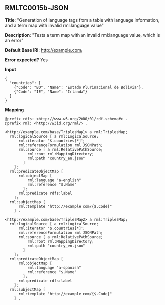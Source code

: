 ## RMLTC0015b-JSON

**Title**: "Generation of language tags from a table with language information, and a term map with invalid rml:language value"

**Description**: "Tests a term map with an invalid rml:language value, which is an error"

**Default Base IRI**: http://example.com/

**Error expected?** Yes

**Input**
```
{
  "countries": [
    {"Code": "BO", "Name": "Estado Plurinacional de Bolivia"},
    {"Code": "IE", "Name": "Irlanda"}
  ]
}

```

**Mapping**
```
@prefix rdfs: <http://www.w3.org/2000/01/rdf-schema#> .
@prefix rml: <http://w3id.org/rml/> .

<http://example.com/base/TriplesMap1> a rml:TriplesMap;
  rml:logicalSource [ a rml:LogicalSource;
      rml:iterator "$.countries[*]";
      rml:referenceFormulation rml:JSONPath;
      rml:source [ a rml:RelativePathSource;
          rml:root rml:MappingDirectory;
          rml:path "country_en.json"
        ]
    ];
  rml:predicateObjectMap [
      rml:objectMap [
          rml:language "a-english";
          rml:reference "$.Name"
        ];
      rml:predicate rdfs:label
    ];
  rml:subjectMap [
      rml:template "http://example.com/{$.Code}"
    ] .

<http://example.com/base/TriplesMap2> a rml:TriplesMap;
  rml:logicalSource [ a rml:LogicalSource;
      rml:iterator "$.countries[*]";
      rml:referenceFormulation rml:JSONPath;
      rml:source [ a rml:RelativePathSource;
          rml:root rml:MappingDirectory;
          rml:path "country_en.json"
        ]
    ];
  rml:predicateObjectMap [
      rml:objectMap [
          rml:language "a-spanish";
          rml:reference "$.Name"
        ];
      rml:predicate rdfs:label
    ];
  rml:subjectMap [
      rml:template "http://example.com/{$.Code}"
    ] .

```

